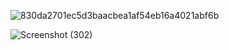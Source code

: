 
![830da2701ec5d3baacbea1af54eb16a4021abf6b](https://user-images.githubusercontent.com/67545874/165938280-d47eb5e7-e720-4119-a6cc-089eb7730680.jpg)






![Screenshot (302)](https://user-images.githubusercontent.com/67545874/165938436-86d356d1-89d4-4b76-9ac8-6fa1db04ba11.png)
